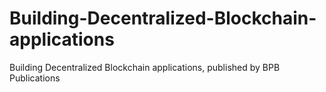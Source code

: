 # Building-Decentralized-Blockchain-applications
Building Decentralized Blockchain applications, published by BPB Publications
